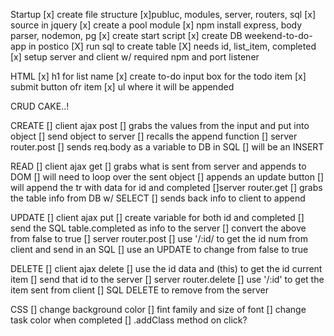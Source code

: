 Startup
    [x] create file structure
        [x]publuc, modules, server, routers, sql
            [x] source in jquery
            [x] create a pool module
    [x] npm install express, body parser, nodemon, pg
        [x] create start script
    [x] create DB weekend-to-do-app in postico
        [X] run sql to create table
            [X] needs id, list_item, completed
    [x] setup server and client w/ required npm and port listener

HTML
    [x] h1 for list name
    [x] create to-do input box for the todo item
    [x] submit button ofr item
    [x] ul where it will be appended

CRUD CAKE..!

CREATE 
    [] client ajax post
        [] grabs the values from the input and put into object
        [] send object to server
        [] recalls the append function
    [] server router.post
        [] sends req.body as a variable to DB in SQL 
            [] will be an INSERT 

READ
    [] client ajax get
        [] grabs what is sent from server and appends to DOM
            [] will need to loop over the sent object
            [] appends an update button
            [] will append the tr with data for id and completed
    []server router.get
        [] grabs the table info from DB w/ SELECT
        [] sends back info to client to append

UPDATE
    [] client ajax put
        [] create variable for both id and completed
        [] send the SQL table.completed as info to the server
            [] convert the above from false to true
    [] server router.post
        [] use '/:id/ to get the id num from client and send in an SQL
            [] use an UPDATE to change from false to true

DELETE
    [] client ajax delete
        [] use the id data and (this) to get the id current item
        [] send that id to the server
    [] server router.delete
        [] use '/:id' to get the item sent from client
            [] SQL DELETE to remove from the server


CSS
    [] change background color
        [] fint family and size of font
    [] change task color when completed
        [] .addClass method on click?